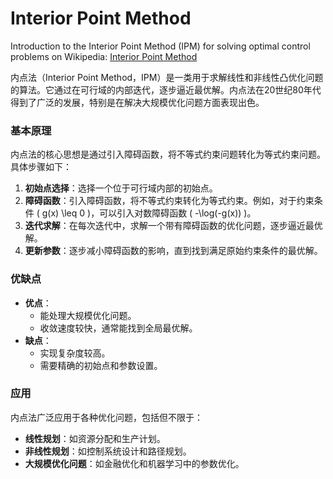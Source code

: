 # Interior Point Method

Introduction to the Interior Point Method (IPM) for solving optimal control problems on Wikipedia: [Interior Point Method](https://en.wikipedia.org/wiki/Interior-point_method)

内点法（Interior Point Method，IPM）是一类用于求解线性和非线性凸优化问题的算法。它通过在可行域的内部迭代，逐步逼近最优解。内点法在20世纪80年代得到了广泛的发展，特别是在解决大规模优化问题方面表现出色。

### 基本原理
内点法的核心思想是通过引入障碍函数，将不等式约束问题转化为等式约束问题。具体步骤如下：

1. **初始点选择**：选择一个位于可行域内部的初始点。
2. **障碍函数**：引入障碍函数，将不等式约束转化为等式约束。例如，对于约束条件 \( g(x) \leq 0 \)，可以引入对数障碍函数 \( -\log(-g(x)) \)。
3. **迭代求解**：在每次迭代中，求解一个带有障碍函数的优化问题，逐步逼近最优解。
4. **更新参数**：逐步减小障碍函数的影响，直到找到满足原始约束条件的最优解。

### 优缺点
- **优点**：
    - 能处理大规模优化问题。
    - 收敛速度较快，通常能找到全局最优解。
- **缺点**：
    - 实现复杂度较高。
    - 需要精确的初始点和参数设置。

### 应用
内点法广泛应用于各种优化问题，包括但不限于：
- **线性规划**：如资源分配和生产计划。
- **非线性规划**：如控制系统设计和路径规划。
- **大规模优化问题**：如金融优化和机器学习中的参数优化。
